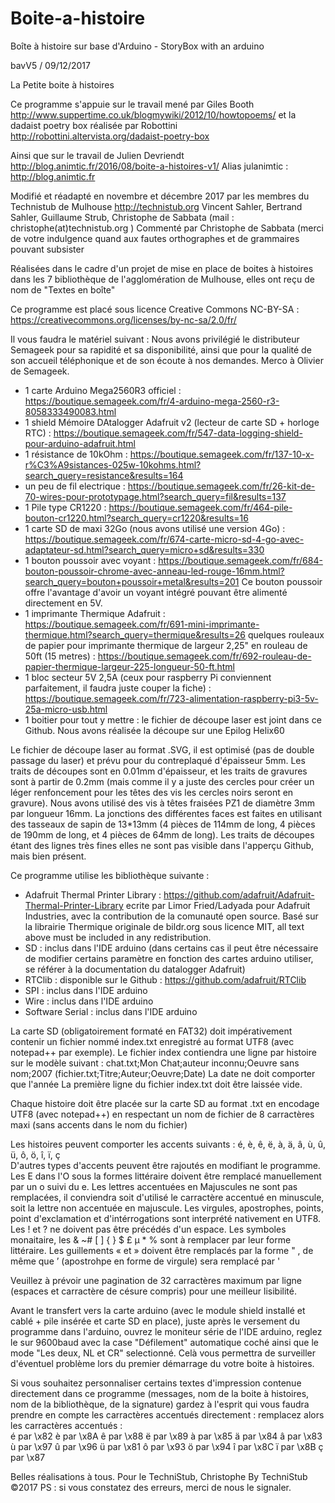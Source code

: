 # Boite-a-histoire
Boîte à histoire sur base d'Arduino - StoryBox with an arduino

bavV5 / 09/12/2017
 
La Petite boite à histoires

 Ce programme s'appuie sur le travail mené par Giles Booth http://www.suppertime.co.uk/blogmywiki/2012/10/howtopoems/
         et la dadaist poetry box réalisée par Robottini   http://robottini.altervista.org/dadaist-poetry-box

 Ainsi que sur le travail de Julien Devriendt  http://blog.animtic.fr/2016/08/boite-a-histoires-v1/
                            Alias julanimtic : http://blog.animtic.fr

 Modifié et réadapté en novembre et décembre 2017 par les membres du Technistub de Mulhouse http://technistub.org
      Vincent Sahler, Bertrand Sahler, Guillaume Strub, Christophe de Sabbata (mail : christophe(at)technistub.org )
 Commenté par Christophe de Sabbata (merci de votre indulgence quand aux fautes orthographes et de grammaires pouvant subsister

 Réalisées dans le cadre d'un projet de mise en place de boites à histoires dans les 7 bibliothèque de l'agglomération de Mulhouse, elles ont reçu de nom de "Textes en boîte"

Ce programme est placé sous licence Creative Commons NC-BY-SA : https://creativecommons.org/licenses/by-nc-sa/2.0/fr/

Il vous faudra le matériel suivant :
Nous avons privilégié le distributeur Semageek pour sa rapidité et sa disponibilité, ainsi que pour la qualité de son accueil téléphonique et de son écoute à nos demandes. Merco à Olivier de Semageek.
  - 1 carte Arduino Mega2560R3 officiel : https://boutique.semageek.com/fr/4-arduino-mega-2560-r3-8058333490083.html 
  - 1 shield Mémoire DAtalogger Adafruit v2 (lecteur de carte SD + horloge RTC) : https://boutique.semageek.com/fr/547-data-logging-shield-pour-arduino-adafruit.html
  - 1 résistance de 10kOhm : https://boutique.semageek.com/fr/137-10-x-r%C3%A9sistances-025w-10kohms.html?search_query=resistance&results=164
  - un peu de fil electrique : https://boutique.semageek.com/fr/26-kit-de-70-wires-pour-prototypage.html?search_query=fil&results=137
  - 1 Pile type CR1220 : https://boutique.semageek.com/fr/464-pile-bouton-cr1220.html?search_query=cr1220&results=16
  - 1 carte SD de maxi 32Go (nous avons utilisé une version 4Go) : https://boutique.semageek.com/fr/674-carte-micro-sd-4-go-avec-adaptateur-sd.html?search_query=micro+sd&results=330 
  - 1 bouton poussoir avec voyant : https://boutique.semageek.com/fr/684-bouton-poussoir-chrome-avec-anneau-led-rouge-16mm.html?search_query=bouton+poussoir+metal&results=201     Ce bouton poussoir offre l'avantage d'avoir un voyant intégré pouvant être alimenté directement en 5V.
  - 1 imprimante Thermique Adafruit : https://boutique.semageek.com/fr/691-mini-imprimante-thermique.html?search_query=thermique&results=26
  quelques rouleaux de papier pour imprimante thermique de largeur 2,25" en rouleau de 50ft (15 metres) : https://boutique.semageek.com/fr/692-rouleau-de-papier-thermique-largeur-225-longueur-50-ft.html
  - 1 bloc secteur 5V 2,5A (ceux pour raspberry Pi conviennent parfaitement, il faudra juste couper la fiche) : https://boutique.semageek.com/fr/723-alimentation-raspberry-pi3-5v-25a-micro-usb.html
  - 1 boitier pour tout y mettre : le fichier de découpe laser est joint dans ce Github. Nous avons réalisée la découpe sur une Epilog Helix60

Le fichier de découpe laser au format .SVG, il est optimisé (pas de double passage du laser) et prévu pour du contreplaqué d'épaisseur 5mm.
Les traits de découpes sont en 0.01mm d'épaisseur, et les traits de gravures sont à partir de 0.2mm (mais comme il y a juste des cercles pour créer un léger renfoncement pour les têtes des vis les cercles noirs seront en gravure).
Nous avons utilisé des vis à têtes fraisées PZ1 de diamètre 3mm par longueur 16mm.
La jonctions des différentes faces est faites en utilisant des tasseaux de sapin de 13*13mm (4 pièces de 114mm de long, 4 pièces de 190mm de long, et 4 pièces de 64mm de long).
Les traits de découpes étant des lignes très fines elles ne sont pas visible dans l'apperçu Github, mais bien présent.


Ce programme utilise les bibliothèque suivante :
  - Adafruit Thermal Printer Library : https://github.com/adafruit/Adafruit-Thermal-Printer-Library ecrite par Limor Fried/Ladyada pour Adafruit Industries, avec la contribution de la comunauté open source. Basé sur la librairie Thermique originale de bildr.org sous licence MIT, all text above must be included in any redistribution.
  - SD : inclus dans l'IDE arduino (dans certains cas il peut être nécessaire de modifier certains paramètre en fonction des cartes arduino utiliser, se référer à la documentation du datalogger Adafruit)
  - RTClib : disponible sur le Github : https://github.com/adafruit/RTClib
  - SPI : inclus dans l'IDE arduino
  - Wire : inclus dans l'IDE arduino
  - Software Serial : inclus dans l'IDE arduino

La carte SD (obligatoirement formaté en FAT32) doit impérativement contenir un fichier nommé index.txt enregistré au format UTF8 (avec notepad++ par exemple).
Le fichier index contiendra une ligne par histoire sur le modèle suivant :
           chat.txt;Mon Chat;auteur inconnu;Oeuvre sans nom;2007      (fichier.txt;Titre;Auteur;Oeuvre;Date)
La date ne doit comporter que l'année
La première ligne du fichier index.txt doit être laissée vide.
   
Chaque histoire doit être placée sur la carte SD au format .txt en encodage UTF8 (avec notepad++) en respectant un nom de fichier de 8 carractères maxi (sans accents dans le nom du fichier)

Les histoires peuvent comporter les accents suivants : é, è, ê, ë, à, ä, â, ù, û, ü, ô, ö, î, ï, ç   
D'autres types d'accents peuvent être rajoutés en modifiant le programme.
Les E dans l'O sous la formes littéraire doivent être remplacé manuellement par un o suivi du e.
Les lettres accentuées en Majuscules ne sont pas remplacées, il conviendra soit d'utilisé le carractère accentué en minuscule, soit la lettre non accentuée en majuscule.
Les virgules, apostrophes, points, point d'exclamation et d'intérrogations sont interprété nativement en UTF8.
Les ! et ? ne doivent pas être précédés d'un espace.
Les symboles monaitaire, les & ~# [ ] { } $ £ µ * %  sont à remplacer par leur forme littéraire.
Les guillements « et » doivent être remplacés par la forme "   , de même que ’ (apostrohpe en forme de virgule) sera remplacé par '

Veuillez à prévoir une pagination de 32 carractères maximum par ligne (espaces et carractère de césure compris) pour une meilleur lisibilité.

Avant le transfert vers la carte arduino (avec le module shield installé et cablé + pile insérée et carte SD en place), juste après le versement du programme dans l'arduino, ouvrez le moniteur série de l'IDE arduino, reglez le sur 9600baud avec la case "Défilement" automatique coché ainsi que le mode "Les deux, NL et CR" selectionné.
Celà vous permettra de surveiller d'éventuel problème lors du premier démarrage du votre boite à histoires.

Si vous souhaitez personnaliser certains textes d'impression contenue directement dans ce programme (messages, nom de la boite à histoires, nom de la bibliothèque, de la signature) gardez à l'esprit qui vous faudra prendre en compte les carractères accentués directement :
      remplacez alors les carractères accentués :  
      é par \x82
      è par \x8A
      ê par \x88
      ë par \x89
      à par \x85
      ä par \x84
      â par \x83
      ù par \x97
      û par \x96
      ü par \x81
      ô par \x93
      ö par \x94
      î par \x8C
      ï par \x8B
      ç par \x87


Belles réalisations à tous.
Pour le TechniStub, Christophe
By TechniStub ©2017
PS : si vous constatez des erreurs, merci de nous le signaler.
